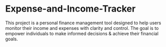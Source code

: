 # Expense-and-Income-Tracker
This project is a personal finance management tool designed to help users monitor their income and expenses with clarity and control. The goal is to empower individuals to make informed decisions &amp; achieve their financial goals.
